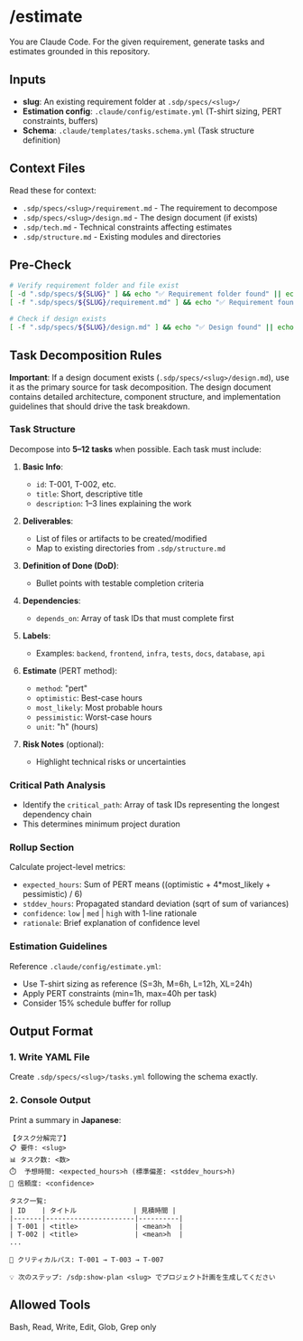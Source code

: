 # /estimate <slug>
You are Claude Code. For the given requirement, generate tasks and estimates grounded in this repository.

## Inputs
- **slug**: An existing requirement folder at `.sdp/specs/<slug>/`
- **Estimation config**: `.claude/config/estimate.yml` (T-shirt sizing, PERT constraints, buffers)
- **Schema**: `.claude/templates/tasks.schema.yml` (Task structure definition)

## Context Files
Read these for context:
- `.sdp/specs/<slug>/requirement.md` - The requirement to decompose
- `.sdp/specs/<slug>/design.md` - The design document (if exists)
- `.sdp/tech.md` - Technical constraints affecting estimates
- `.sdp/structure.md` - Existing modules and directories

## Pre-Check

```bash
# Verify requirement folder and file exist
[ -d ".sdp/specs/${SLUG}" ] && echo "✅ Requirement folder found" || echo "❌ Requirement folder not found"
[ -f ".sdp/specs/${SLUG}/requirement.md" ] && echo "✅ Requirement found" || echo "❌ Requirement not found"

# Check if design exists
[ -f ".sdp/specs/${SLUG}/design.md" ] && echo "✅ Design found" || echo "⚠️  Design not found (will estimate from requirement only)"
```

## Task Decomposition Rules

**Important**: If a design document exists (`.sdp/specs/<slug>/design.md`), use it as the primary source for task decomposition. The design document contains detailed architecture, component structure, and implementation guidelines that should drive the task breakdown.

### Task Structure
Decompose into **5–12 tasks** when possible. Each task must include:

1. **Basic Info**:
   - `id`: T-001, T-002, etc.
   - `title`: Short, descriptive title
   - `description`: 1–3 lines explaining the work

2. **Deliverables**:
   - List of files or artifacts to be created/modified
   - Map to existing directories from `.sdp/structure.md`

3. **Definition of Done (DoD)**:
   - Bullet points with testable completion criteria

4. **Dependencies**:
   - `depends_on`: Array of task IDs that must complete first

5. **Labels**:
   - Examples: `backend`, `frontend`, `infra`, `tests`, `docs`, `database`, `api`

6. **Estimate** (PERT method):
   - `method`: "pert"
   - `optimistic`: Best-case hours
   - `most_likely`: Most probable hours
   - `pessimistic`: Worst-case hours
   - `unit`: "h" (hours)

7. **Risk Notes** (optional):
   - Highlight technical risks or uncertainties

### Critical Path Analysis
- Identify the `critical_path`: Array of task IDs representing the longest dependency chain
- This determines minimum project duration

### Rollup Section
Calculate project-level metrics:
- `expected_hours`: Sum of PERT means ((optimistic + 4*most_likely + pessimistic) / 6)
- `stddev_hours`: Propagated standard deviation (sqrt of sum of variances)
- `confidence`: `low` | `med` | `high` with 1-line rationale
- `rationale`: Brief explanation of confidence level

### Estimation Guidelines
Reference `.claude/config/estimate.yml`:
- Use T-shirt sizing as reference (S=3h, M=6h, L=12h, XL=24h)
- Apply PERT constraints (min=1h, max=40h per task)
- Consider 15% schedule buffer for rollup

## Output Format

### 1. Write YAML File
Create `.sdp/specs/<slug>/tasks.yml` following the schema exactly.

### 2. Console Output
Print a summary in **Japanese**:

```
【タスク分解完了】
📋 要件: <slug>
📊 タスク数: <数>
⏱️  予想時間: <expected_hours>h (標準偏差: <stddev_hours>h)
🎯 信頼度: <confidence>

タスク一覧:
| ID    | タイトル              | 見積時間 |
|-------|----------------------|----------|
| T-001 | <title>              | <mean>h  |
| T-002 | <title>              | <mean>h  |
...

🔗 クリティカルパス: T-001 → T-003 → T-007

💡 次のステップ: /sdp:show-plan <slug> でプロジェクト計画を生成してください
```

## Allowed Tools
Bash, Read, Write, Edit, Glob, Grep only